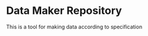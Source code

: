 Data Maker Repository
========================

This is a tool for making data according to specification

